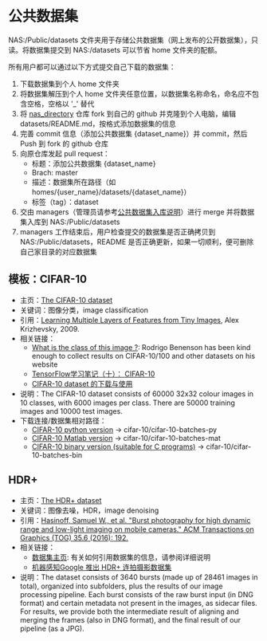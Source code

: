 # 公共数据集

NAS:/Public/datasets 文件夹用于存储公共数据集（网上发布的公开数据集），只读。将数据集提交到 NAS:/datasets 可以节省 home 文件夹的配额。

所有用户都可以通过以下方式提交自己下载的数据集：
1. 下载数据集到个人 home 文件夹
1. 将数据集解压到个人 home 文件夹任意位置，以数据集名称命名，命名应不包含空格，空格以 '_' 替代
1. 将 [nas_directory](https://github.com/pidan1231239/nas_directory) 仓库 fork 到自己的 github 并克隆到个人电脑，编辑 datasets/README.md，按格式添加数据集的信息
1. 完善 commit 信息（添加公共数据集 {dataset_name}）并 commit，然后 Push 到 fork 的 github 仓库
1. 向原仓库发起 pull request：
    - 标题：添加公共数据集 {dataset_name}
    - Brach: master
    - 描述：数据集所在路径（如 homes/{user_name}/datasets/{dataset_name}）
    - 标签（tag）：dataset
1. 交由 managers（管理员请参考[公共数据集入库说明](README_managers.md)）进行 merge 并将数据集入库到 NAS:/Public/datasets
1. managers 工作结束后，用户检查提交的数据集是否正确拷贝到 NAS:/Public/datasets，README 是否正确更新，如果一切顺利，便可删除自己家目录的对应数据集

## 模板：CIFAR-10
- 主页：[The CIFAR-10 dataset](https://www.cs.toronto.edu/~kriz/cifar.html)
- 关键词：图像分类，image classification
- 引用：[Learning Multiple Layers of Features from Tiny Images](https://www.cs.toronto.edu/~kriz/learning-features-2009-TR.pdf), Alex Krizhevsky, 2009.
- 相关链接：
    - [What is the class of this image ?](http://rodrigob.github.io/are_we_there_yet/build/classification_datasets_results.html): Rodrigo Benenson has been kind enough to collect results on CIFAR-10/100 and other datasets on his website
    - [TensorFlow学习笔记（十）： CIFAR-10](https://blog.csdn.net/zeuseign/article/details/72773342)
    - [CIFAR-10 dataset 的下载与使用](https://www.cnblogs.com/irran/p/cifar-10.html)
- 说明：The CIFAR-10 dataset consists of 60000 32x32 colour images in 10 classes, with 6000 images per class. There are 50000 training images and 10000 test images.
- 下载连接/数据集相对路径：
    - [CIFAR-10 python version](https://www.cs.toronto.edu/~kriz/cifar-10-python.tar.gz) -> cifar-10/cifar-10-batches-py
    - [CIFAR-10 Matlab version](https://www.cs.toronto.edu/~kriz/cifar.html) -> cifar-10/cifar-10-batches-mat
    - [CIFAR-10 binary version (suitable for C programs)](https://www.cs.toronto.edu/~kriz/cifar.html) -> cifar-10/cifar-10-batches-bin

## HDR+
- 主页：[The HDR+ dataset](https://hdrplusdata.org/)
- 关键词：图像去噪，HDR，image denoising
- 引用：[Hasinoff, Samuel W., et al. "Burst photography for high dynamic range and low-light imaging on mobile cameras." ACM Transactions on Graphics (TOG) 35.6 (2016): 192.](http://delivery.acm.org/10.1145/2990000/2980254/a192-hasinoff.pdf?ip=117.148.168.151&id=2980254&acc=OA&key=4D4702B0C3E38B35%2E4D4702B0C3E38B35%2E4D4702B0C3E38B35%2E5945DC2EABF3343C&__acm__=1575892201_3f53a4f48b4636fd92d7dbc18fdbd7cf)
- 相关链接：
    - [数据集主页](https://hdrplusdata.org/dataset.html): 有关如何引用数据集的信息，请参阅详细说明
    - [机器感知Google 推出 HDR+ 连拍摄影数据集](https://zhuanlan.zhihu.com/p/34391353)
- 说明：The dataset consists of 3640 bursts (made up of 28461 images in total), organized into subfolders, plus the results of our image processing pipeline. Each burst consists of the raw burst input (in DNG format) and certain metadata not present in the images, as sidecar files. For results, we provide both the intermediate result of aligning and merging the frames (also in DNG format), and the final result of our pipeline (as a JPG).